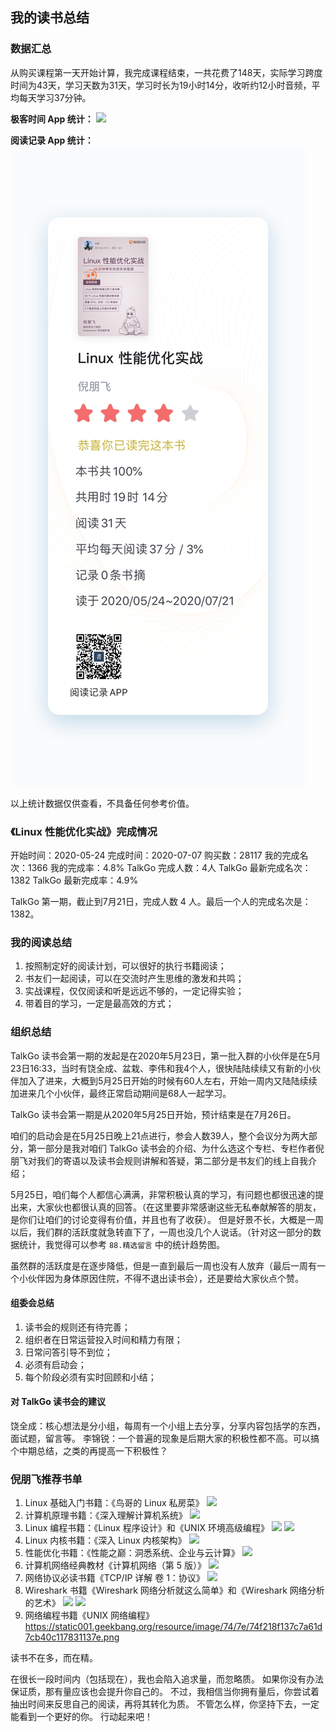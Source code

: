 ## 我的读书总结

### 数据汇总

从购买课程第一天开始计算，我完成课程结束，一共花费了148天，实际学习跨度时间为43天，学习天数为31天，学习时长为19小时14分，收听约12小时音频，平均每天学习37分钟。

**极客时间 App 统计：**
![](https://static001.geekbang.org/resource/image/f2/e5/f293c969a147c3ad7753b312205962e5.jpg)

**阅读记录 App 统计：**
![](https://raw.githubusercontent.com/yangwenmai/learning-growth/master/assets/images/read_linux_performance_book.jpg)

以上统计数据仅供查看，不具备任何参考价值。

### 《Linux 性能优化实战》完成情况

开始时间：2020-05-24
完成时间：2020-07-07
购买数：28117
我的完成名次：1366
我的完成率：4.8%
TalkGo 完成人数：4人
TalkGo 最新完成名次：1382
TalkGo 最新完成率：4.9%

TalkGo 第一期，截止到7月21日，完成人数 4 人。最后一个人的完成名次是：1382。

### 我的阅读总结

1. 按照制定好的阅读计划，可以很好的执行书籍阅读；
2. 书友们一起阅读，可以在交流时产生思维的激发和共鸣；
3. 实战课程，仅仅阅读和听是远远不够的，一定记得实验；
4. 带着目的学习，一定是最高效的方式；

### 组织总结

TalkGo 读书会第一期的发起是在2020年5月23日，第一批入群的小伙伴是在5月23日16:33，当时有饶全成、盆栽、李伟和我4个人，很快陆陆续续又有新的小伙伴加入了进来，大概到5月25日开始的时候有60人左右，开始一周内又陆陆续续加进来几个小伙伴，最终正常启动期间是68人一起学习。

TalkGo 读书会第一期是从2020年5月25日开始，预计结束是在7月26日。

咱们的启动会是在5月25日晚上21点进行，参会人数39人，整个会议分为两大部分，第一部分是我对咱们 TalkGo 读书会的介绍、为什么选这个专栏、专栏作者倪朋飞对我们的寄语以及读书会规则讲解和答疑，第二部分是书友们的线上自我介绍；

5月25日，咱们每个人都信心满满，非常积极认真的学习，有问题也都很迅速的提出来，大家伙也都很认真的回答。（在这里要非常感谢这些无私奉献解答的朋友，是你们让咱们的讨论变得有价值，并且也有了收获）。
但是好景不长，大概是一周以后，我们群的活跃度就急转直下了，一周也没几个人说话。（针对这一部分的数据统计，我觉得可以参考 `88.精选留言` 中的统计趋势图。

虽然群的活跃度是在逐步降低，但是一直到最后一周也没有人放弃（最后一周有一个小伙伴因为身体原因住院，不得不退出读书会），还是要给大家伙点个赞。

#### 组委会总结

1. 读书会的规则还有待完善；
2. 组织者在日常运营投入时间和精力有限；
3. 日常问答引导不到位；
4. 必须有启动会；
5. 每个阶段必须有实时回顾和小结；

#### 对 TalkGo 读书会的建议

饶全成：核心想法是分小组，每周有一个小组上去分享，分享内容包括学的东西，面试题，留言等。
李锦锐：一个普遍的现象是后期大家的积极性都不高。可以搞个中期总结，之类的再提高一下积极性？

### 倪朋飞推荐书单

1. Linux 基础入门书籍：《鸟哥的 Linux 私房菜》
![](https://static001.geekbang.org/resource/image/8e/b4/8e3b114e11f6f5195e176290e4aa6eb4.png)
2. 计算机原理书籍：《深入理解计算机系统》
![](https://static001.geekbang.org/resource/image/6b/07/6b0cadb6858c3e00885e829d0910b207.png)
3. Linux 编程书籍：《Linux 程序设计》和《UNIX 环境高级编程》
![](https://static001.geekbang.org/resource/image/1f/e7/1fe3cc0a1d0772282be0047dbfd67fe7.png)
![](https://static001.geekbang.org/resource/image/86/90/86ac9cfbba6a255c3592de13950be190.png)
4. Linux 内核书籍：《深入 Linux 内核架构》
![](https://static001.geekbang.org/resource/image/e1/5e/e1ed53283b51ed81a96b9c9d2e72d65e.png)
5. 性能优化书籍：《性能之巅：洞悉系统、企业与云计算》
![](https://static001.geekbang.org/resource/image/5b/55/5b8392e187c770b796c445ded4819655.png)
6. 计算机网络经典教材《计算机网络（第 5 版）》
![](https://static001.geekbang.org/resource/image/ce/36/cef3bf15fa095140d499ba56fe4f2e36.png)
7. 网络协议必读书籍《TCP/IP 详解 卷 1：协议》
![](https://static001.geekbang.org/resource/image/07/56/07732b5c083e68874e0796a6ba708f56.png)
8. Wireshark 书籍《Wireshark 网络分析就这么简单》和《Wireshark 网络分析的艺术》
![](https://static001.geekbang.org/resource/image/fe/79/feaf5c9f1b5dd8c4a1546344c67e3979.png)
![](https://static001.geekbang.org/resource/image/27/f6/278f19c944ae955de49575bca3fde0f6.png)
9. 网络编程书籍《UNIX 网络编程》
https://static001.geekbang.org/resource/image/74/7e/74f218f137c7a61d7cb40c117831137e.png

读书不在多，而在精。

在很长一段时间内（包括现在），我也会陷入追求量，而忽略质。
如果你没有办法保证质，那有量应该也会提升你自己的。
不过，我相信当你拥有量后，你尝试着抽出时间来反思自己的阅读，再将其转化为质。
不管怎么样，你坚持下去，一定能看到一个更好的你。
行动起来吧！
